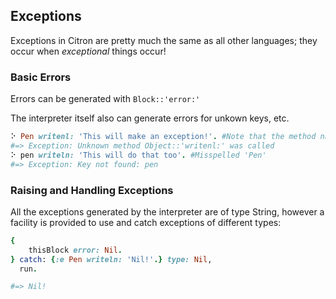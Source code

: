 ## Exceptions

Exceptions in Citron are pretty much the same as all other languages; they occur when _exceptional_ things occur!

### Basic Errors

Errors can be generated with `Block::'error:'`

The interpreter itself also can generate errors for unkown keys, etc.

```ruby
⠕ Pen writenl: 'This will make an exception!'. #Note that the method name is spelled incorrectly
#=> Exception: Unknown method Object::'writenl:' was called
⠕ pen writeln: 'This will do that too'. #Misspelled 'Pen'
#=> Exception: Key not found: pen
```



### Raising and Handling Exceptions

All the exceptions generated by the interpreter are of type String, however a facility is provided to use and catch exceptions of different types:

```ruby
{
    thisBlock error: Nil.
} catch: {:e Pen writeln: 'Nil!'.} type: Nil,
  run.

#=> Nil!
```




